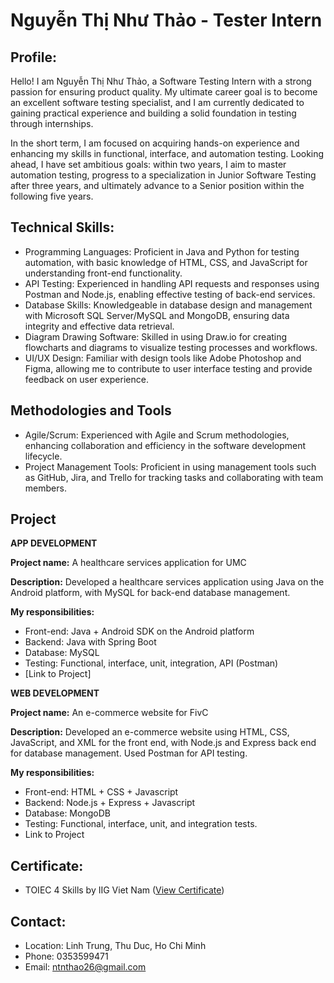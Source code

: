 # Nguyễn Thị Như Thảo - Tester Intern

## Profile:

Hello! I am Nguyễn Thị Như Thảo, a Software Testing Intern with a strong passion for ensuring product quality. My ultimate career goal is to become an excellent software testing specialist, and I am currently dedicated to gaining practical experience and building a solid foundation in testing through internships.

In the short term, I am focused on acquiring hands-on experience and enhancing my skills in functional, interface, and automation testing. Looking ahead, I have set ambitious goals: within two years, I aim to master automation testing, progress to a specialization in Junior Software Testing after three years, and ultimately advance to a Senior position within the following five years.

## Technical Skills:
* Programming Languages: Proficient in Java and Python for testing automation, with basic knowledge of HTML, CSS, and JavaScript for understanding front-end functionality.
* API Testing: Experienced in handling API requests and responses using Postman and Node.js, enabling effective testing of back-end services.
* Database Skills: Knowledgeable in database design and management with Microsoft SQL Server/MySQL and MongoDB, ensuring data integrity and effective data retrieval.
* Diagram Drawing Software: Skilled in using Draw.io for creating flowcharts and diagrams to visualize testing processes and workflows.
* UI/UX Design: Familiar with design tools like Adobe Photoshop and Figma, allowing me to contribute to user interface testing and provide feedback on user experience.

## Methodologies and Tools
* Agile/Scrum: Experienced with Agile and Scrum methodologies, enhancing collaboration and efficiency in the software development lifecycle.
* Project Management Tools: Proficient in using management tools such as GitHub, Jira, and Trello for tracking tasks and collaborating with team members.

## Project
**APP DEVELOPMENT**

**Project name:** A healthcare services application for UMC

**Description:** Developed a healthcare services application using Java on the Android platform, with MySQL for back-end database management. 

**My responsibilities:** 
  + Front-end: Java + Android SDK on the Android platform
  + Backend: Java with Spring Boot
  + Database: MySQL
  + Testing: Functional, interface, unit, integration, API (Postman)
  + [Link to Project]
    
**WEB DEVELOPMENT**

**Project name:** An e-commerce website for FivC

**Description:** Developed an e-commerce website using HTML, CSS, JavaScript, and XML for the front end, with Node.js and Express back end for database management. Used Postman for API testing.

**My responsibilities:** 
+ Front-end: HTML + CSS + Javascript
+ Backend: Node.js + Express + Javascript
+ Database: MongoDB
+ Testing: Functional, interface, unit, and integration tests.
+ Link to Project

## Certificate:
* TOIEC 4 Skills by IIG Viet Nam ([View Certificate](https://drive.google.com/file/d/12yLVVmbngxhL4BP3kaisCj-D9akIpYvd/view?usp=sharing))

## Contact:
* Location: Linh Trung, Thu Duc, Ho Chi Minh
* Phone: 0353599471
* Email: ntnthao26@gmail.com
